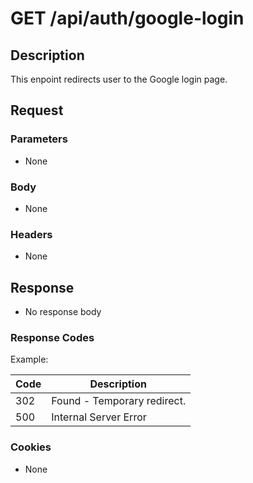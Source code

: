 # GET /api/auth/google-login

## Description

This enpoint redirects user to the Google login page.

## Request

### Parameters

- None

### Body

- None

### Headers

- None

## Response

- No response body

### Response Codes

Example:

| Code | Description                 |
|------|-----------------------------|
| 302  | Found - Temporary redirect. |
| 500  | Internal Server Error       |

### Cookies

- None